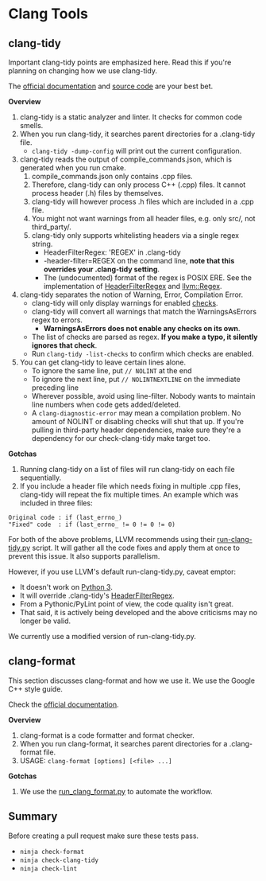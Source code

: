# Clang Tools

## clang-tidy

Important clang-tidy points are emphasized here. Read this if you're planning on changing how we use clang-tidy.

The [official documentation](https://clang.llvm.org/extra/clang-tidy/index.html) and [source code](https://clang.llvm.org/extra/doxygen/dir_83d3dc8f7afce718e8cda93164271fb8.html) are your best bet.

**Overview**

1. clang-tidy is a static analyzer and linter. It checks for common code smells.
2. When you run clang-tidy, it searches parent directories for a .clang-tidy file.
    - `clang-tidy -dump-config` will print out the current configuration.
3. clang-tidy reads the output of compile_commands.json, which is generated when you run cmake.
    1. compile_commands.json only contains .cpp files.
    2. Therefore, clang-tidy can only process C++ (.cpp) files. It cannot process header (.h) files by themselves.
    3. clang-tidy will however process .h files which are included in a .cpp file.
    4. You might not want warnings from all header files, e.g. only src/, not third_party/.
    5. clang-tidy only supports whitelisting headers via a single regex string.
        - HeaderFilterRegex: 'REGEX' in .clang-tidy
        - -header-filter=REGEX on the command line, **note that this overrides your .clang-tidy setting**.
        - The (undocumented) format of the regex is POSIX ERE. See the implementation of [HeaderFilterRegex](https://clang.llvm.org/extra/doxygen/ClangTidyDiagnosticConsumer_8cpp_source.html#l00533) and [llvm::Regex](http://llvm.org/doxygen/Regex_8h_source.html#l00040).
4. clang-tidy separates the notion of Warning, Error, Compilation Error.
    - clang-tidy will only display warnings for enabled [checks](https://clang.llvm.org/extra/clang-tidy/checks/list.html).
    - clang-tidy will convert all warnings that match the WarningsAsErrors regex to errors.
        - **WarningsAsErrors does not enable any checks on its own**.
    - The list of checks are parsed as regex. **If you make a typo, it silently ignores that check**.
    - Run `clang-tidy -list-checks` to confirm which checks are enabled.
5. You can get clang-tidy to leave certain lines alone.
    - To ignore the same line, put `// NOLINT` at the end
    - To ignore the next line, put `// NOLINTNEXTLINE` on the immediate preceding line
    - Wherever possible, avoid using line-filter. Nobody wants to maintain line numbers when code gets added/deleted.
    - A `clang-diagnostic-error` may mean a compilation problem. No amount of NOLINT or disabling checks will shut that up. If you're pulling in third-party header dependencies, make sure they're a dependency for our check-clang-tidy make target too.

**Gotchas**

1. Running clang-tidy on a list of files will run clang-tidy on each file sequentially.
2. If you include a header file which needs fixing in multiple .cpp files, clang-tidy will repeat the fix multiple times. An example which was included in three files:
```
Original code : if (last_errno_)
"Fixed" code  : if (last_errno_ != 0 != 0 != 0)
```

For both of the above problems, LLVM recommends using their [run-clang-tidy.py](https://github.com/llvm-mirror/clang-tools-extra/blob/master/clang-tidy/tool/run-clang-tidy.py) script. It will gather all the code fixes and apply them at once to prevent this issue. It also supports parallelism.

However, if you use LLVM's default run-clang-tidy.py, caveat emptor:

- It doesn't work on [Python 3](https://github.com/llvm-mirror/clang-tools-extra/blob/master/clang-tidy/tool/run-clang-tidy.py#L166).
- It will override .clang-tidy's [HeaderFilterRegex](https://github.com/llvm-mirror/clang-tools-extra/blob/master/clang-tidy/tool/run-clang-tidy.py#L86).
- From a Pythonic/PyLint point of view, the code quality isn't great.
- That said, it is actively being developed and the above criticisms may no longer be valid.

We currently use a modified version of run-clang-tidy.py.

## clang-format

This section discusses clang-format and how we use it. We use the Google C++ style guide.

Check the [official documentation](https://clang.llvm.org/docs/ClangFormat.html).

**Overview**

1. clang-format is a code formatter and format checker.
2. When you run clang-format, it searches parent directories for a .clang-format file.
3. USAGE: `clang-format [options] [<file> ...]`

**Gotchas**

1. We use the [run_clang_format.py](https://github.com/biscuitdb/biscuitdb/blob/master/build_support/run_clang_format.py) to automate the workflow.

## Summary

Before creating a pull request make sure these tests pass.

- `ninja check-format`
- `ninja check-clang-tidy`
- `ninja check-lint` 
